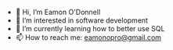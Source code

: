 - 👋 Hi, I’m Eamon O'Donnell
- 👀 I’m interested in software development
- 🌱 I’m currently learning how to better use SQL
- 📫 How to reach me: eamonopro@gmail.com

<!---
eamonopro/eamonopro is a ✨ special ✨ repository because its `README.md` (this file) appears on your GitHub profile.
You can click the Preview link to take a look at your changes.
--->
